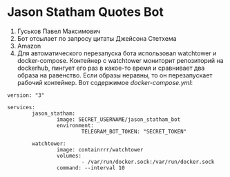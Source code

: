 # Jason Statham Quotes Bot
1) Гуськов Павел Максимович
2) Бот отсылает по запросу цитаты Джейсона Стетхема
3) Amazon
4) Для автоматического перезапуска бота использовал watchtower и docker-compose. Контейнер с watchtower мониторит репозиторий на dockerhub, пингует его раз в какое-то время и сравнивает два образа на равенство. Если образы неравны, то он перезапускает рабочий контейнер. Вот содержимое  _docker-compose.yml_:
```
version: "3"

services:
        jason_statham:
                image: SECRET_USERNAME/jason_statham_bot
                environment:
                        TELEGRAM_BOT_TOKEN: "SECRET_TOKEN"

        watchtower:
                image: containrrr/watchtower
                volumes:
                        - /var/run/docker.sock:/var/run/docker.sock
                command: --interval 10
```
